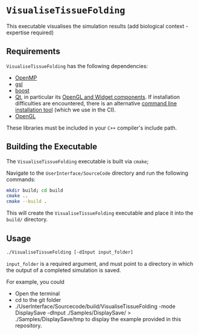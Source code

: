 # `VisualiseTissueFolding`

This executable visualises the simulation results (add biological context - expertise required)

## Requirements

`VisualiseTissueFolding` has the following dependencies:

- [OpenMP](https://www.openmp.org/)
- [gsl](https://www.gnu.org/software/gsl/)
- [boost](https://www.boost.org/)
- [Qt](https://www.qt.io/), in particular its [OpenGL and Widget components](https://doc.qt.io/qt-6/qtopengl-index.html#qt-opengl-and-qt-widgets). If installation difficulties are encountered, there is an alternative [command line installation tool](https://github.com/miurahr/aqtinstall) (which we use in the CI).
- [OpenGL](https://github.com/miurahr/aqtinstall)

These libraries must be included in your `C++` compiler's include path.

## Building the Executable

The `VisualiseTissueFolding` executable is built via `cmake`;

Navigate to the `UserInterface/SourceCode` directory and run the following commands:
```bash
mkdir build; cd build
cmake ..
cmake --build .
```

This will create the `VisualiseTissueFolding` executable and place it into the `build/` directory.

## Usage

```bash
./VisualiseTissueFolding [-dInput input_folder]
```
`input_folder` is a required argument, and must point to a directory in which the output of a completed simulation is saved.

For example, you could
- Open the terminal
- cd to the git folder
- ./UserInterface/Sourcecode/build/VisualiseTissueFolding -mode DisplaySave -dInput ./Samples/DisplaySave/ > ./Samples/DisplaySave/tmp
to display the example provided in this repository.